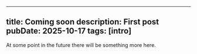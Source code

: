 
---
title: Coming soon
description: First post
pubDate: 2025-10-17
tags: [intro]
---
At some point in the future there will be something more here.

